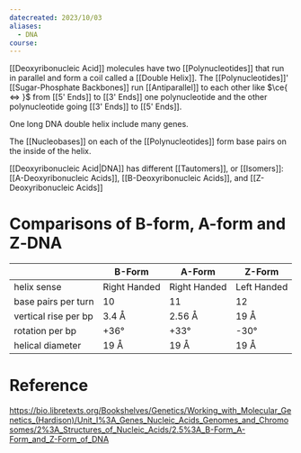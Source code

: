 ```yaml
---
datecreated: 2023/10/03
aliases:
  - DNA
course:
---
```

[[Deoxyribonucleic Acid]] molecules have two [[Polynucleotides]] that run in parallel and form a coil called a [[Double Helix]]. The [[Polynucleotides]]' [[Sugar-Phosphate Backbones]] run [[Antiparallel]] to each other like $\ce{ <=> }$ from [[5' Ends]] to [[3' Ends]] one polynucleotide and the other polynucleotide going [[3' Ends]] to [[5' Ends]]. 

One long DNA double helix include many genes. 

The [[Nucleobases]] on each of the [[Polynucleotides]] form base pairs on the inside of the helix.  

[[Deoxyribonucleic Acid|DNA]] has different [[Tautomers]], or [[Isomers]]: [[A-Deoxyribonucleic Acids]], [[B-Deoxyribonucleic Acids]], and [[Z-Deoxyribonucleic Acids]]

# Comparisons of B-form, A-form and Z‑DNA

| |B-Form|A-Form|Z-Form|
|---|---|---|---|
|helix sense|Right Handed|Right Handed|Left Handed|
|base pairs per turn|10|11|12|
|vertical rise per bp|3.4 Å|2.56 Å|19 Å|
|rotation per bp|+36°|+33°|-30°|
|helical diameter|19 Å|19 Å|19 Å|

# Reference

https://bio.libretexts.org/Bookshelves/Genetics/Working_with_Molecular_Genetics_(Hardison)/Unit_I%3A_Genes_Nucleic_Acids_Genomes_and_Chromosomes/2%3A_Structures_of_Nucleic_Acids/2.5%3A_B-Form_A-Form_and_Z-Form_of_DNA
